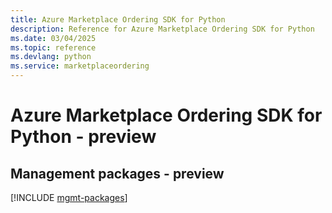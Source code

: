 ```yaml
---
title: Azure Marketplace Ordering SDK for Python
description: Reference for Azure Marketplace Ordering SDK for Python
ms.date: 03/04/2025
ms.topic: reference
ms.devlang: python
ms.service: marketplaceordering
---
```

# Azure Marketplace Ordering SDK for Python - preview

## Management packages - preview
[!INCLUDE [mgmt-packages](marketplace-ordering-mgmt-index.md)]